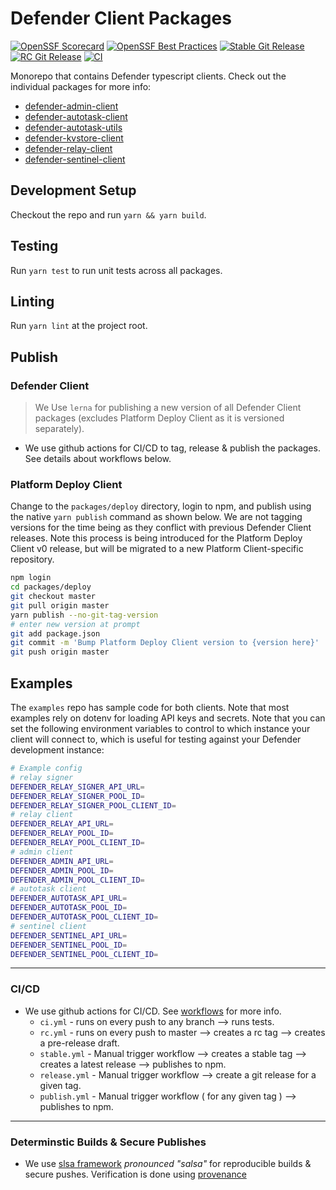 # Defender Client Packages

[![OpenSSF Scorecard](https://api.securityscorecards.dev/projects/github.com/OpenZeppelin/defender-client/badge)](https://api.securityscorecards.dev/projects/github.com/OpenZeppelin/defender-client)
[![OpenSSF Best Practices](https://bestpractices.coreinfrastructure.org/projects/7395/badge)](https://bestpractices.coreinfrastructure.org/projects/7395)
[![Stable Git Release](https://github.com/OpenZeppelin/defender/actions/workflows/stable.yml/badge.svg)](https://github.com/OpenZeppelin/defender/actions/workflows/stable.yml)
[![RC Git Release](https://github.com/OpenZeppelin/defender/actions/workflows/rc.yml/badge.svg)](https://github.com/OpenZeppelin/defender/actions/workflows/rc.yml)
[![CI](https://github.com/OpenZeppelin/defender-client/actions/workflows/ci.yml/badge.svg)](https://github.com/OpenZeppelin/defender-client/actions/workflows/ci.yml)

Monorepo that contains Defender typescript clients. Check out the individual packages for more info:

- [defender-admin-client](packages/admin)
- [defender-autotask-client](packages/autotask-client)
- [defender-autotask-utils](packages/autotask-utils)
- [defender-kvstore-client](packages/kvstore)
- [defender-relay-client](packages/relay)
- [defender-sentinel-client](packages/sentinel)

## Development Setup

Checkout the repo and run `yarn && yarn build`.

## Testing

Run `yarn test` to run unit tests across all packages.

## Linting

Run `yarn lint` at the project root.

## Publish

### Defender Client

> We Use `lerna` for publishing a new version of all Defender Client packages (excludes Platform Deploy Client as it is versioned separately).

- We use github actions for CI/CD to tag, release & publish the packages. See details about workflows below.

### Platform Deploy Client

Change to the `packages/deploy` directory, login to npm, and publish using the native `yarn publish` command as shown below. We are not tagging versions for the time being as they conflict with previous Defender Client releases. Note this process is being introduced for the Platform Deploy Client v0 release, but will be migrated to a new Platform Client-specific repository.

```bash
npm login
cd packages/deploy
git checkout master
git pull origin master
yarn publish --no-git-tag-version
# enter new version at prompt
git add package.json
git commit -m 'Bump Platform Deploy Client version to {version here}'
git push origin master
```

## Examples

The `examples` repo has sample code for both clients. Note that most examples rely on dotenv for loading API keys and secrets. Note that you can set the following environment variables to control to which instance your client will connect to, which is useful for testing against your Defender development instance:

```bash
# Example config
# relay signer
DEFENDER_RELAY_SIGNER_API_URL=
DEFENDER_RELAY_SIGNER_POOL_ID=
DEFENDER_RELAY_SIGNER_POOL_CLIENT_ID=
# relay client
DEFENDER_RELAY_API_URL=
DEFENDER_RELAY_POOL_ID=
DEFENDER_RELAY_POOL_CLIENT_ID=
# admin client
DEFENDER_ADMIN_API_URL=
DEFENDER_ADMIN_POOL_ID=
DEFENDER_ADMIN_POOL_CLIENT_ID=
# autotask client
DEFENDER_AUTOTASK_API_URL=
DEFENDER_AUTOTASK_POOL_ID=
DEFENDER_AUTOTASK_POOL_CLIENT_ID=
# sentinel client
DEFENDER_SENTINEL_API_URL=
DEFENDER_SENTINEL_POOL_ID=
DEFENDER_SENTINEL_POOL_CLIENT_ID=
```

---

### CI/CD

- We use github actions for CI/CD. See [workflows](.github/workflows) for more info.
  - `ci.yml` - runs on every push to any branch --> runs tests.
  - `rc.yml` - runs on every push to master --> creates a rc tag --> creates a pre-release draft.
  - `stable.yml` - Manual trigger workflow --> creates a stable tag --> creates a latest release --> publishes to npm.
  - `release.yml` - Manual trigger workflow --> create a git release for a given tag.
  - `publish.yml` - Manual trigger workflow ( for any given tag ) --> publishes to npm.

---

### Determinstic Builds & Secure Publishes

- We use [slsa framework](https://slsa.dev/) _pronounced "salsa"_ for reproducible builds & secure pushes. Verification is done using [provenance](https://slsa.dev/provenance/v1)
